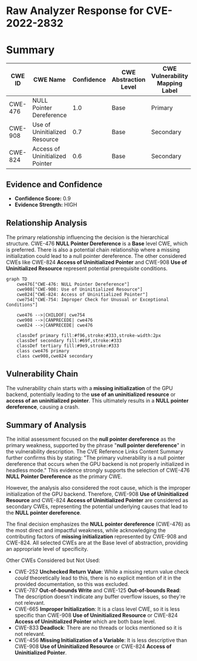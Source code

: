 # Raw Analyzer Response for CVE-2022-2832

# Summary

| CWE ID | CWE Name | Confidence | CWE Abstraction Level | CWE Vulnerability Mapping Label | CWE-Vulnerability Mapping Notes |
|---|---|---|---|---|---|
| CWE-476 | NULL Pointer Dereference | 1.0 | Base | Primary | Allowed |
| CWE-908 | Use of Uninitialized Resource | 0.7 | Base | Secondary | Allowed |
| CWE-824 | Access of Uninitialized Pointer | 0.6 | Base | Secondary | Allowed |

## Evidence and Confidence

*   **Confidence Score:** 0.9
*   **Evidence Strength:** HIGH

## Relationship Analysis
The primary relationship influencing the decision is the hierarchical structure. CWE-476 **NULL Pointer Dereference** is a **Base** level CWE, which is preferred. There is also a potential chain relationship where a missing initialization could lead to a null pointer dereference. The other considered CWEs like CWE-824 **Access of Uninitialized Pointer** and CWE-908 **Use of Uninitialized Resource** represent potential prerequisite conditions.

```mermaid
graph TD
    cwe476["CWE-476: NULL Pointer Dereference"]
    cwe908["CWE-908: Use of Uninitialized Resource"]
    cwe824["CWE-824: Access of Uninitialized Pointer"]
    cwe754["CWE-754: Improper Check for Unusual or Exceptional Conditions"]

    cwe476 -->|CHILDOF| cwe754
    cwe908 -->|CANPRECEDE| cwe476
    cwe824 -->|CANPRECEDE| cwe476
    
    classDef primary fill:#f96,stroke:#333,stroke-width:2px
    classDef secondary fill:#69f,stroke:#333
    classDef tertiary fill:#9e9,stroke:#333
    class cwe476 primary
    class cwe908,cwe824 secondary
```

## Vulnerability Chain
The vulnerability chain starts with a **missing initialization** of the GPU backend, potentially leading to the **use of an uninitialized resource** or **access of an uninitialized pointer**. This ultimately results in a **NULL pointer dereference**, causing a crash.

## Summary of Analysis
The initial assessment focused on the **null pointer dereference** as the primary weakness, supported by the phrase "**null pointer dereference**" in the vulnerability description. The CVE Reference Links Content Summary further confirms this by stating: "The primary vulnerability is a null pointer dereference that occurs when the GPU backend is not properly initialized in headless mode." This evidence strongly supports the selection of CWE-476 **NULL Pointer Dereference** as the primary CWE.

However, the analysis also considered the root cause, which is the improper initialization of the GPU backend. Therefore, CWE-908 **Use of Uninitialized Resource** and CWE-824 **Access of Uninitialized Pointer** are considered as secondary CWEs, representing the potential underlying causes that lead to the **NULL pointer dereference**.

The final decision emphasizes the **NULL pointer dereference** (CWE-476) as the most direct and impactful weakness, while acknowledging the contributing factors of **missing initialization** represented by CWE-908 and CWE-824. All selected CWEs are at the Base level of abstraction, providing an appropriate level of specificity.

Other CWEs Considered but Not Used:

*   CWE-252 **Unchecked Return Value**: While a missing return value check *could* theoretically lead to this, there is no explicit mention of it in the provided documentation, so this was excluded.
*   CWE-787 **Out-of-bounds Write** and CWE-125 **Out-of-bounds Read**: The description doesn't indicate any buffer overflow issues, so they're not relevant.
*   CWE-665 **Improper Initialization**: It is a class level CWE, so it is less specific than CWE-908 **Use of Uninitialized Resource** or CWE-824 **Access of Uninitialized Pointer** which are both base level.
*   CWE-833 **Deadlock**: There are no threads or locks mentioned so it is not relevant.
*   CWE-456 **Missing Initialization of a Variable**: It is less descriptive than CWE-908 **Use of Uninitialized Resource** or CWE-824 **Access of Uninitialized Pointer**.